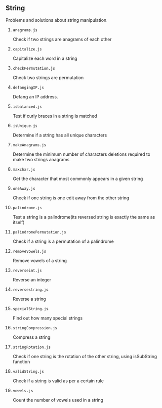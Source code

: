 ## String

Problems and solutions about string manipulation.

1. `anagrams.js`

   Check if two strings are anagrams of each other

2. `capitalize.js`

   Capitalize each word in a string

3. `checkPermutation.js`

   Check two strings are permutation

4. `defangingIP.js`

   Defang an IP address.

5. `isbalanced.js`

   Test if curly braces in a string is matched

6. `isUnique.js`

   Determine if a string has all unique characters

7. `makeAnagrams.js`

   Determine the minimum number of characters deletions required to make two strings anagrams.

8. `maxchar.js`

   Get the character that most commonly appears in a given string

9. `oneAway.js`

   Check if one string is one edit away from the other string

10. `palindrome.js`

    Test a string is a palindrome(its reversed string is exactly the same as itself)

11. `palindromePermutation.js`

    Check if a string is a permutation of a palindrome

12. `removeVowels.js`

    Remove vowels of a string

13. `reverseint.js`

    Reverse an integer

14. `reversestring.js`

    Reverse a string

15. `specialString.js`

    Find out how many special strings

16. `stringCompression.js`

    Compress a string

17. `stringRotation.js`

    Check if one string is the rotation of the other string, using isSubString function

18. `validString.js`

    Check if a string is valid as per a certain rule

19. `vowels.js`

    Count the number of vowels used in a string
